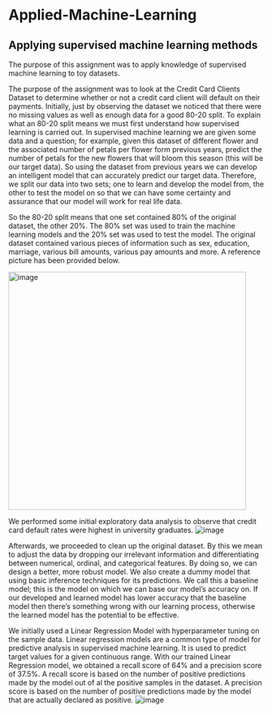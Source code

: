 # Applied-Machine-Learning
## Applying supervised machine learning methods

The purpose of this assignment was to apply knowledge of supervised machine learning to toy datasets. 

The purpose of the assignment was to look at the Credit Card Clients Dataset  to determine whether or not a credit card client will default on their payments. Initially, just by observing the dataset we noticed that there were no missing values as well as enough data for a good 80-20 split. To explain what an 80-20 split means we must first understand how supervised learning is carried out. In supervised machine learning we are given some data and a question; for example, given this dataset of different flower and the associated number of petals per flower form previous years, predict the number of petals for the new flowers that will bloom this season (this will be our target data). So using the dataset from previous years we can develop an intelligent model that can accurately predict our target data. Therefore, we split our data into two sets; one to learn and develop the model from, the other to test the model on so that we can have some certainty and assurance that our model will work for real life data. 

So the 80-20 split means that one set contained 80% of the original dataset, the other 20%. The 80% set was used to train the machine learning models and the 20% set was used to test the model. The original dataset contained various pieces of information such as sex, education, marriage, various bill amounts, various pay amounts and more. A reference picture has been provided below. 

<img width="468" alt="image" src="https://user-images.githubusercontent.com/73089638/162645647-81cc62a7-3acc-4f9c-aab5-3682b245d7da.png">

We performed some initial exploratory data analysis to observe that credit card default rates were highest in university graduates. ![image](https://user-images.githubusercontent.com/73089638/162645656-0d1eb011-89b9-47e8-bfb3-d8e93c80d24e.png)


Afterwards, we proceeded to clean up the original dataset. By this we mean to adjust the data by dropping our irrelevant information and differentiating between numerical, ordinal, and categorical features. By doing so, we can design a better, more robust model. We also create a dummy model that using basic inference techniques for its predictions. We call this a baseline model; this is the model on which we can base our model’s accuracy on. If our developed and learned model has lower accuracy that the baseline model then there’s something wrong with our learning process, otherwise the learned model has the potential to be effective. 

We initially used a Linear Regression Model with hyperparameter tuning on the sample data. Linear regression models are a common type of model for predictive analysis in supervised machine learning. It is used to predict target values for a given continuous range. With our trained Linear Regression model, we obtained a recall score of 64% and a precision score of 37.5%. A recall score is based on the number of positive predictions made by the model out of al the positive samples in the dataset. A precision score is based on the number of positive predictions made by the model that are actually declared as positive. 
![image](https://user-images.githubusercontent.com/73089638/162645660-a87d31a1-08af-4ff7-aea8-8e82403ccb29.png)

